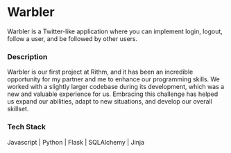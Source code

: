 # Warbler

Warbler is a Twitter-like application where you can implement login, logout, follow a user, and be followed by other users.

### Description

Warbler is our first project at Rithm, and it has been an incredible opportunity for my partner and me to enhance our programming skills. We worked with a slightly larger codebase during its development, which was a new and valuable experience for us. Embracing this challenge has helped us expand our abilities, adapt to new situations, and develop our overall skillset.

### Tech Stack 

Javascript | Python | Flask | SQLAlchemy | Jinja





 
